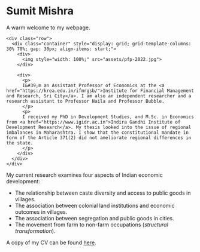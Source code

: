 # Sumit Mishra


A warm welcome to my webpage.

~~~
<div class="row">
  <div class="container" style="display: grid; grid-template-columns: 30% 70%; gap: 30px; align-items: start;">
    <div>
      <img style="width: 100%;" src="assets/pfp-2022.jpg">
    </div>
    
    <div>
      <p>
      I&#39;m an Assistant Professor of Economics at the <a href="https://krea.edu.in/ifmrgsb/">Institute for Financial Management and Research, Sri City</a>. I am also an independent researcher and a research assistant to Professor Naila and Professor Bubble.
      </p>
      <p>
      I received my PhD in Development Studies, and M.Sc. in Economics from <a href="https://www.igidr.ac.in">Indira Gandhi Institute of Development Research</a>. My thesis looked into the issue of regional imbalances in Maharashtra. I show that the constitutional mandate in form of the Article 371(2) did not ameliorate regional differences in the state.
      </p>
    </div>
  </div>
</div>
~~~


My current research examines four aspects of Indian economic development:

-  The relationship between caste diversity and access to public goods in villages.
- The association between colonial land institutions and economic outcomes in villages. 
-  The association between segregation and public goods in cities.
- The movement from farm to non-farm occupations (_structural transformation_).

A copy of my CV can be found [here](https://www.dropbox.com/scl/fi/pfjv48j9b948oowb77823/CV_SM.pdf?rlkey=13ca6pok98wevzch0xuzpjqio&st=xayhiji5&dl=0).


